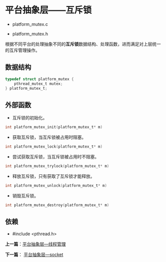 # 平台抽象层——互斥锁

- platform_mutex.c

- platform_mutex.h

根据不同平台的处理抽象不同的**互斥锁**数据结构、处理函数，进而满足对上层统一的互斥管理操作。

## 数据结构

```c
typedef struct platform_mutex {
    pthread_mutex_t mutex;
} platform_mutex_t;
```


## 外部函数

- 互斥锁的初始化。

```c
int platform_mutex_init(platform_mutex_t* m)
```

- 获取互斥锁，当互斥锁被占用时阻塞。

```c
int platform_mutex_lock(platform_mutex_t* m)
```

- 尝试获取互斥锁，当互斥锁被占用时不阻塞。

```c
int platform_mutex_trylock(platform_mutex_t* m)
```

- 释放互斥锁，只有获取了互斥锁才能释放。

```c
int platform_mutex_unlock(platform_mutex_t* m)
```

- 销毁互斥锁。

```c
int platform_mutex_destroy(platform_mutex_t* m)
```


## 依赖

- #include <pthread.h>


**上一篇**：[平台抽象层—线程管理](./platform_thread.md)

**下一篇**： [平台抽象层—socket](./platform_net_socket.md)
